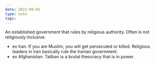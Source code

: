 ```yaml
---
date: 2022-09-02
type: note
tags: 
---
```


An established government that rules by religious authority. Often is not religiously inclusive.
- ex Iran. If you are Muslim, you will get persecuted or killed. Religious leaders in Iran basically rule the Iranian government.
- ex Afghanistan: Taliban is a brutal theocracy that is in power.
